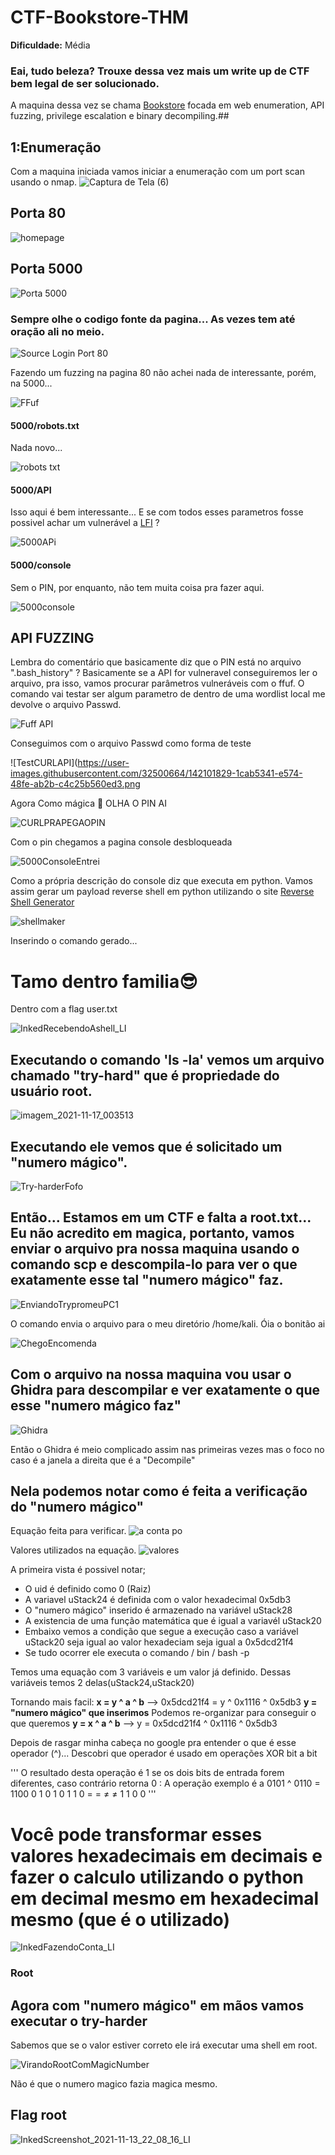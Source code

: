 # CTF-Bookstore-THM

**Dificuldade:** Média

<h3>Eai, tudo beleza? Trouxe dessa vez mais um write up de CTF bem legal de ser solucionado.</h3>

A maquina dessa vez se chama [Bookstore](https://tryhackme.com/room/bookstoreoc) focada em web enumeration, API fuzzing, privilege escalation e binary decompiling.##

## 1:Enumeração
Com a maquina iniciada vamos iniciar a enumeração com um port scan usando o nmap.
![Captura de Tela (6)](https://user-images.githubusercontent.com/32500664/142086737-a8628150-3949-4eda-88a2-4089eebb8d2b.png)

## Porta 80
![homepage](https://user-images.githubusercontent.com/32500664/142088799-8daa92be-8c12-4c65-8029-afc9af1f90d2.png)

## Porta 5000
![Porta 5000](https://user-images.githubusercontent.com/32500664/142088821-8f8bed36-be86-481c-bc4d-6318d7c3ee10.png)

<h3>Sempre olhe o codigo fonte da pagina... As vezes tem até oração ali no meio.</h3>

![Source Login Port 80](https://user-images.githubusercontent.com/32500664/142089127-98ff3126-0b99-4c69-8201-5f780576f0d1.jpg)

Fazendo um fuzzing na pagina 80 não achei nada de interessante, porém, na 5000...

![FFuf](https://user-images.githubusercontent.com/32500664/142090080-91fd42f8-e30c-4d9e-a855-80fbdee1d640.png)

<h4>5000/robots.txt</h4>
Nada novo...

![robots txt](https://user-images.githubusercontent.com/32500664/142090467-c5257776-a43e-403c-a99c-eeba0e25e9e4.png)

<h4>5000/API</h4>

Isso aqui é bem interessante... E se com todos esses parametros fosse possivel achar um vulnerável a [LFI](https://www.infosec.com.br/local-file-inclusion-remore-file-inclusion/) ?

![5000APi](https://user-images.githubusercontent.com/32500664/142090479-8a962bcb-c2ec-4aad-88a9-ffc09ab5b9a0.png)


<h4>5000/console</h4>
Sem o PIN, por enquanto, não tem muita coisa pra fazer aqui.

![5000console](https://user-images.githubusercontent.com/32500664/142090494-2c85ab2f-1049-4731-9480-bbc0c8da5a7d.png)

## API FUZZING

Lembra do comentário que basicamente diz que o PIN está no arquivo ".bash_history" ? Basicamente se a API for vulneravel conseguiremos ler o arquivo, pra isso, vamos procurar parâmetros vulneráveis com o ffuf. O comando vai testar ser algum parametro de dentro de uma wordlist local me devolve o arquivo Passwd.

![Fuff API](https://user-images.githubusercontent.com/32500664/142096250-5d25626a-7f8a-43ae-bc17-a6da7edf2612.png)

Conseguimos com o arquivo Passwd como forma de teste

![TestCURLAPI](https://user-images.githubusercontent.com/32500664/142101829-1cab5341-e574-48fe-ab2b-c4c25b560ed3.png

Agora Como mágica 🎩 OLHA O PIN AI

![CURLPRAPEGAOPIN](https://user-images.githubusercontent.com/32500664/142102536-a50c8c56-f6e3-4f2f-a60b-6ddcb6bff1da.png)

Com o pin chegamos a pagina console desbloqueada

![5000ConsoleEntrei](https://user-images.githubusercontent.com/32500664/142102982-ae664994-3f78-4e30-9954-79a38233c2a0.png)

Como a própria descrição do console diz que executa em python. Vamos assim gerar um payload reverse shell em python utilizando o site [Reverse Shell Generator](https://www.revshells.com)

![shellmaker](https://user-images.githubusercontent.com/32500664/142106782-4fcbf543-e416-4c92-b2e3-72f8c6bcbe96.PNG)

Inserindo o comando gerado...

# Tamo dentro familia😎
Dentro com a flag user.txt

![InkedRecebendoAshell_LI](https://user-images.githubusercontent.com/32500664/142116851-b546a95f-7bb7-44c2-a705-1d863af273c6.jpg)

## Executando o comando 'ls -la' vemos um arquivo chamado "try-hard" que é propriedade do usuário root.

![imagem_2021-11-17_003513](https://user-images.githubusercontent.com/32500664/142130039-2cff99f3-e4d3-4d86-a2b9-09f3fbf4e636.png)

## Executando ele vemos que é solicitado um "numero mágico".

![Try-harderFofo](https://user-images.githubusercontent.com/32500664/142130173-dbd26b75-f53a-4a49-9eba-628c0cb3ea47.png)

## Então... Estamos em um CTF e falta a root.txt... Eu não acredito em magica, portanto, vamos enviar o arquivo pra nossa maquina usando o comando scp e descompila-lo para ver o que exatamente esse tal "numero mágico" faz.

![EnviandoTrypromeuPC1](https://user-images.githubusercontent.com/32500664/142130420-29cf0407-65c3-4be4-b7ff-7934c704868d.png)

O comando envia o arquivo para o meu diretório /home/kali. Óia o bonitão ai

![ChegoEncomenda](https://user-images.githubusercontent.com/32500664/142130515-fee6c40c-5729-4fdf-8309-7c56ad8b29fa.png)

## Com o arquivo na nossa maquina vou usar o Ghidra para descompilar e ver exatamente o que esse "numero mágico faz"

![Ghidra](https://user-images.githubusercontent.com/32500664/142130678-47f143ee-bea8-4a88-a0df-8a38adcc104d.png)

Então o Ghidra é meio complicado assim nas primeiras vezes mas o foco no caso é a janela a direita que é a "Decompile"

## Nela podemos notar como é feita a verificação do "numero mágico"

Equação feita para verificar.
![a conta po](https://user-images.githubusercontent.com/32500664/142131977-871a10f4-e075-445e-894c-32cef4e1e9f0.jpg)

Valores utilizados na equação.
![valores](https://user-images.githubusercontent.com/32500664/142131978-11588c39-d353-490e-a471-6cd0e96c5b31.jpg)

A primeira vista é possivel notar;
- O uid é definido como 0 (Raiz)
- A variavel uStack24 é definida com o valor hexadecimal 0x5db3
- O "numero mágico" inserido é armazenado na variável uStack28
- A existencia de uma função matemática que é igual a variavél uStack20
- Embaixo vemos a condição que segue a execução caso a variável uStack20 seja igual ao valor hexadeciam seja igual a 0x5dcd21f4
- Se tudo ocorrer ele executa o comando / bin / bash -p

Temos uma equação com 3 variáveis e um valor já definido. Dessas variáveis temos 2 delas(uStack24,uStack20)

Tornando mais facil: **x = y ^ a ^ b** --> 0x5dcd21f4 = y ^ 0x1116 ^ 0x5db3 **y = "numero mágico" que inserimos**
Podemos re-organizar para conseguir o que queremos **y = x ^ a ^ b** --> y = 0x5dcd21f4 ^ 0x1116 ^ 0x5db3

Depois de rasgar minha cabeça no google pra entender o que é esse operador (^)... Descobri que operador é usado em operações XOR bit a bit

'''
 O resultado desta operação é 1 se os dois bits de entrada forem diferentes, caso contrário retorna 0 : A operação exemplo é a 0101 ^ 0110 = 1100
  0 1 0 1
  0 1 1 0
  = = ≠ ≠ 
  1 1 0 0
'''

# Você pode transformar esses valores hexadecimais em decimais e fazer o calculo utilizando o python em decimal mesmo em hexadecimal mesmo (que é o utilizado)

![InkedFazendoConta_LI](https://user-images.githubusercontent.com/32500664/142138015-eadba549-f63a-4139-a74b-cf54bf939f63.jpg)


### Root

## Agora com "numero mágico" em mãos vamos executar o try-harder

Sabemos que se o valor estiver correto ele irá executar uma shell em root.

![VirandoRootComMagicNumber](https://user-images.githubusercontent.com/32500664/142138995-e3798904-f815-4934-958c-d28eb3aa71ec.png)

Não é que o numero magico fazia magica mesmo.

## Flag root

![InkedScreenshot_2021-11-13_22_08_16_LI](https://user-images.githubusercontent.com/32500664/142139285-3ddbf753-8a29-43ba-afab-20c64a5cafb3.jpg)
